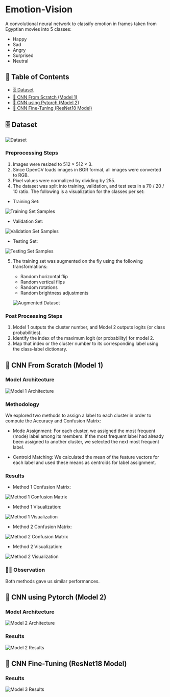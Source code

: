 # Emotion-Vision
A convolutional neural network to classify emotion in frames taken from Egyptian movies into 5 classes:
- Happy
- Sad
- Angry
- Surprised
- Neutral

## 📄 Table of Contents


- [🗄️ Dataset](#️-dataset)
- [🤖 CNN From Scratch (Model 1)](#-cnn-from-scratch-model-1)
- [🤖 CNN using Pytorch (Model 2)](#-cnn-using-pytorch-model-2)
- [🤖 CNN Fine-Tuning (ResNet18 Model)](#-cnn-fine-tuning-resnet18-model)


## 🗄️ Dataset

![Dataset](images/Dataset.png)

### Preprocessing Steps

1) Images were resized to 512 × 512 × 3.
2) Since OpenCV loads images in BGR format, all images were
converted to RGB.
3) Pixel values were normalized by dividing by 255.
4) The dataset was split into training, validation, and test sets in a 70 /
20 / 10 ratio. The following is a visualization for the classes per set: 
- Training Set:

![Training Set Samples](images/Training%20Set%20Samples.png)

- Validation Set:

![Validation Set Samples](images/Validation%20Set%20Samples.png)

- Testing Set:

![Testing Set Samples](images/Testing%20Set%20Samples.png)

5) The training set was augmented on the fly using the following transformations:
   - Random horizontal flip
   - Random vertical flips
   - Random rotations
   - Random brightness adjustments

   ![Augmented Dataset](images/Augmented%20Dataset.png)

### Post Processing Steps

1) Model 1 outputs the cluster number, and Model 2 outputs logits (or class probabilities).
2) ​Identify the index of the maximum logit (or probability) for model 2.
3) ​Map that index or the cluster number to its corresponding label using the class-label dictionary.


## 🤖 CNN From Scratch (Model 1)

### Model Architecture

![Model 1 Architecture](images/Model%201%20Architecture.png)

### Methodology

We explored two methods to assign a label to each cluster in order to compute the Accuracy and Confusion Matrix:

- Mode Assignment: For each cluster, we assigned the most frequent (mode) label among its members. If the most frequent label had already been assigned to another cluster, we selected the next most frequent label.

- Centroid Matching: We calculated the mean of the feature vectors for each label and used these means as centroids for label assignment.

### Results

- Method 1 Confusion Matrix:

![Method 1 Confusion Matrix](images/Model1%20Methode1%20CM.png)

- Method 1 Visualization:

![Method 1 Visualization](images/Model1%20Methode1%20Viz.png)

- Method 2 Confusion Matrix:

![Method 2 Confusion Matrix](images/Model1%20Methode2%20CM.png)

- Method 2 Visualization:

![Method 2 Visualization](images/Model1%20Methode2%20Viz.png)

### 🕵🏻 Observation

Both methods gave us similar performances.

## 🤖 CNN using Pytorch (Model 2)

### Model Architecture

![Model 2 Architecture](images/Model%202%20Architecture.png)

### Results

![Model 2 Results](images/Model%202%20Results.png)

## 🤖 CNN Fine-Tuning (ResNet18 Model)

### Results

![Model 3 Results](images/ResNet18%20Results.png)